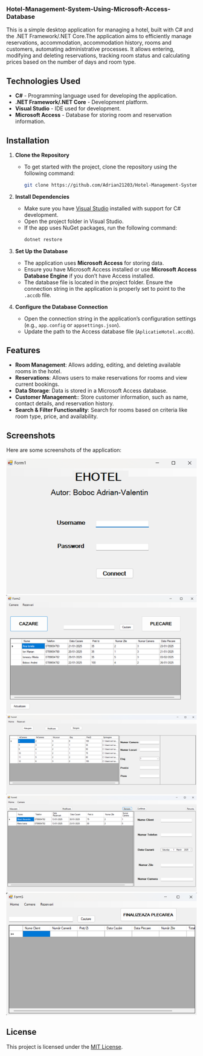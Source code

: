 ### Hotel-Management-System-Using-Microsoft-Access-Database

This is a simple desktop application for managing a hotel, built with C# and the .NET Framework/.NET Core.The application aims to efficiently manage reservations, accommodation, accommodation history, rooms and customers, automating administrative processes. It allows entering, modifying and deleting reservations, tracking room status and calculating prices based on the number of days and room type.

## Technologies Used

- **C#** - Programming language used for developing the application.
- **.NET Framework/.NET Core** - Development platform.
- **Visual Studio** - IDE used for development.
- **Microsoft Access** - Database for storing room and reservation information.

## Installation

1. **Clone the Repository**
   - To get started with the project, clone the repository using the following command:
     ```bash
     git clone https://github.com/Adrian21203/Hotel-Management-System-Using-Microsoft-Access-Database.git
     ```

2. **Install Dependencies**
   - Make sure you have [Visual Studio](https://visualstudio.microsoft.com/) installed with support for C# development.
   - Open the project folder in Visual Studio.
   - If the app uses NuGet packages, run the following command:
     ```bash
     dotnet restore
     ```

3. **Set Up the Database**
   - The application uses **Microsoft Access** for storing data.
   - Ensure you have Microsoft Access installed or use **Microsoft Access Database Engine** if you don’t have Access installed.
   - The database file is located in the project folder. Ensure the connection string in the application is properly set to point to the `.accdb` file.

4. **Configure the Database Connection**
   - Open the connection string in the application’s configuration settings (e.g., `app.config` or `appsettings.json`).
   - Update the path to the Access database file (`AplicatieHotel.accdb`).

## Features

- **Room Management**: Allows adding, editing, and deleting available rooms in the hotel.
- **Reservations**: Allows users to make reservations for rooms and view current bookings.
- **Data Storage**: Data is stored in a Microsoft Access database.
- **Customer Management:**: Store customer information, such as name, contact details, and reservation history.
- **Search & Filter Functionality**: Search for rooms based on criteria like room type, price, and availability.

## Screenshots

Here are some screenshots of the application:

![Screenshot 1](Screenshots/image1.png)
![Screenshot 2](Screenshots/image2.png)
![Screenshot 3](Screenshots/image3.png)
![Screenshot 4](Screenshots/image4.png)
![Screenshot 5](Screenshots/image5.png)

## License

This project is licensed under the [MIT License](LICENSE).

